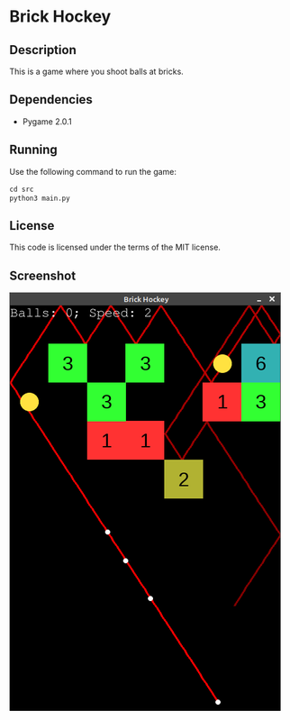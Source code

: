# Brick Hockey

## Description

This is a game where you shoot balls at bricks.

## Dependencies

- Pygame 2.0.1

## Running

Use the following command to run the game:

```shell
cd src
python3 main.py
```

## License
This code is licensed under the terms of the MIT license.

## Screenshot

![screenshot](thumbnail.png)